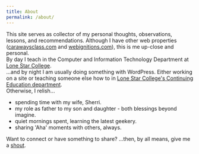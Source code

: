 ```yaml
---
title: About
permalink: /about/
---
```

This site serves as collector of my personal thoughts, observations, lessons, and recommendations.  Although I have other web properties (<a href="http://carawaysclass.com " target="_blank">carawaysclass.com</a> and <a href="http://webignitions.com " target="_blank">webignitions.com</a>), this is me up-close and personal.  
By day I teach in the Computer and Information Technology Department at <a href="http://lonestar.edu" target="_blank">Lone Star College</a>.   
...and by night I am usually doing something with WordPress.  Either working on a site or teaching someone else how to in <a href="http://www.lonestar.edu/Web-Developer-ce-Certificate.htm" target="_blank">Lone Star College‎'s Continuing Education department</a>.   
Otherwise, I relish...  

- spending time with my wife, Sherri.  
- my role as father to my son and daughter - both blessings beyond imagine.  
- quiet mornings spent, learning the latest geekery.  
- sharing 'Aha' moments with others, always.   

  
Want to connect or have something to share?  ...then, by all means, give me a <a href="/contact" title="Contact">shout</a>.  